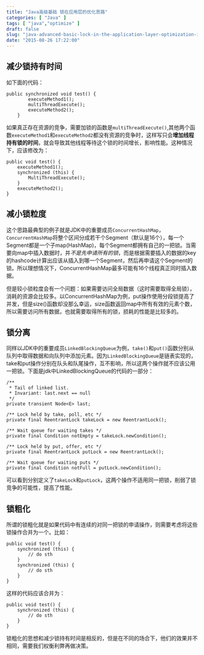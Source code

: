 ```yaml
---
title: "Java高级基础 锁在应用层的优化思路"
categories: [ "Java" ]
tags: [ "java","optimize" ]
draft: false
slug: "java-advanced-basic-lock-in-the-application-layer-optimization-ideas"
date: "2015-08-26 17:22:00"
---
```


## 减少锁持有时间

如下面的代码：

    public synchronized void test() {
            executeMethod1();
            multiThreadExecute();
            executeMethod2();
        }

如果真正存在资源的竞争，需要加锁的函数是`multiThreadExecute()`,其他两个函数`executeMethod1`和`executeMethod2`都没有资源的竞争时，这样写只会**增加线程持有锁的时间**，就会导致其他线程等待这个锁的时间增长，影响性能。这种情况下，应该修改为：


<!--more-->


    public void test() {
        executeMethod1();
        synchronized (this) {
            MultiThreadExecute();
        }
        executeMethod2();
    }

## 减小锁粒度

这个思路最典型的例子就是JDK中的重要成员`ConcurrentHashMap`，`ConcurrentHashMap`将整个区间分成若干个Segment（默认是16个），每一个Segment都是一个子map(HashMap)，每个Segment都拥有自己的一把锁。当需要向map中插入数据时，并*不是先申请所有的锁*，而是根据需要插入的数据的key的hashcode计算出应该从插入到哪一个Segment，然后再申请这个Segment的锁。所以理想情况下，ConcurrentHashMap最多可能有16个线程真正同时插入数据。

但是较小锁粒度会有一个问题：如果需要访问全局数据（这时需要取得全局锁），消耗的资源会比较多。以ConcurrentHashMap为例，put操作使用分段锁提高了并发，但是size()函数却没那么幸运，size函数返回map中所有有效的元素个数，所以需要访问所有数据，也就需要取得所有的锁，损耗的性能是比较多的。

## 锁分离

同样以JDK中的重要成员`LinkedBlockingQueue`为例，`take()`和`put()`函数分别从队列中取得数据和向队列中添加元素。因为`LinkedBlockingQueue`是链表实现的，take和put操作分别在队头和队尾操作，互不影响，所以这两个操作就不应该公用一把锁。下面是jdk中LinkedBlockingQueue的代码的一部分：

    /**
     * Tail of linked list.
     * Invariant: last.next == null
     */
    private transient Node<E> last;
    
    /** Lock held by take, poll, etc */
    private final ReentrantLock takeLock = new ReentrantLock();
    
    /** Wait queue for waiting takes */
    private final Condition notEmpty = takeLock.newCondition();
    
    /** Lock held by put, offer, etc */
    private final ReentrantLock putLock = new ReentrantLock();
    
    /** Wait queue for waiting puts */
    private final Condition notFull = putLock.newCondition();

可以看到分别定义了`takeLock`和`putLock`，这两个操作不适用同一把锁，削弱了锁竞争的可能性，提高了性能。

## 锁粗化

所谓的锁粗化就是如果代码中有连续的对同一把锁的申请操作，则需要考虑将这些锁操作合并为一个。比如：

    public void test() {
        synchronized (this) {
            // do sth
        }
        synchronized (this) {
            // do sth
        }
    }

这样的代码应该合并为：

    public void test() {
        synchronized (this) {
            // do sth
        }
    }

锁粗化的思想和减少锁持有时间是相反的，但是在不同的场合下，他们的效果并不相同，需要我们权衡利弊再做决策。